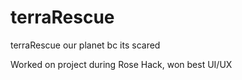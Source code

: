 # terraRescue
terraRescue our planet bc its scared


Worked on project during Rose Hack, won best UI/UX
